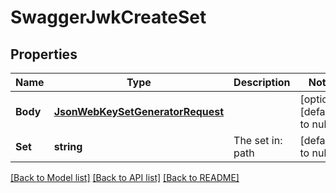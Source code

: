 # SwaggerJwkCreateSet

## Properties
Name | Type | Description | Notes
------------ | ------------- | ------------- | -------------
**Body** | [**JsonWebKeySetGeneratorRequest**](jsonWebKeySetGeneratorRequest.md) |  | [optional] [default to null]
**Set** | **string** | The set in: path | [default to null]

[[Back to Model list]](../README.md#documentation-for-models) [[Back to API list]](../README.md#documentation-for-api-endpoints) [[Back to README]](../README.md)


